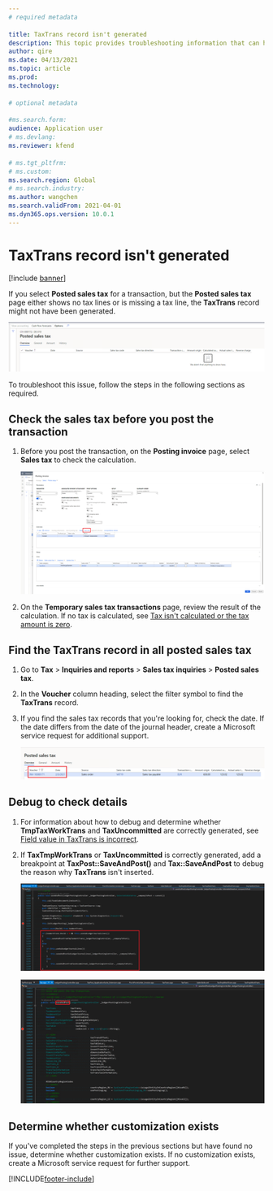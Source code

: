 ```yaml
---
# required metadata

title: TaxTrans record isn't generated
description: This topic provides troubleshooting information that can help when a TaxTrans record isn't generated.
author: qire
ms.date: 04/13/2021
ms.topic: article
ms.prod: 
ms.technology: 

# optional metadata

#ms.search.form:
audience: Application user
# ms.devlang: 
ms.reviewer: kfend

# ms.tgt_pltfrm: 
# ms.custom: 
ms.search.region: Global
# ms.search.industry: 
ms.author: wangchen
ms.search.validFrom: 2021-04-01
ms.dyn365.ops.version: 10.0.1
---
```


# TaxTrans record isn't generated

[!include [banner](../includes/banner.md)]

If you select **Posted sales tax** for a transaction, but the **Posted sales tax** page either shows no tax lines or is missing a tax line, the **TaxTrans** record might not have been generated.

[![Posted sales tax page that has no line items.](./media/taxtrans-is-not-generated-Picture1.png)](./media/taxtrans-is-not-generated-Picture1.png)

To troubleshoot this issue, follow the steps in the following sections as required.

## Check the sales tax before you post the transaction

1. Before you post the transaction, on the **Posting invoice** page, select **Sales tax** to check the calculation.

    [![Sales tax button on the Posting invoice page.](./media/taxtrans-is-not-generated-Picture2.png)](./media/taxtrans-is-not-generated-Picture2.png)

2. On the **Temporary sales tax transactions** page, review the result of the calculation. If no tax is calculated, see [Tax isn't calculated or the tax amount is zero](sales-tax-troubleshooting-tax-not-calculated-amount-zero.md).

## Find the TaxTrans record in all posted sales tax

1. Go to **Tax** \> **Inquiries and reports** \> **Sales tax inquiries** > **Posted sales tax**.
2. In the **Voucher** column heading, select the filter symbol to find the **TaxTrans** record.
3. If you find the sales tax records that you're looking for, check the date. If the date differs from the date of the journal header, create a Microsoft service request for additional support.

    [![Posted sales tax page.](./media/taxtrans-is-not-generated-Picture4.png)](./media/taxtrans-is-not-generated-Picture4.png)

## Debug to check details

1. For information about how to debug and determine whether **TmpTaxWorkTrans** and **TaxUncommitted** are correctly generated, see [Field value in TaxTrans is incorrect](sales-tax-troubleshooting-field-value-taxtrans-incorrect.md).
2. If **TaxTmpWorkTrans** or **TaxUncommitted** is correctly generated, add a breakpoint at **TaxPost::SaveAndPost()** and **Tax::SaveAndPost** to debug the reason why **TaxTrans** isn't inserted.

    [![Breakpoints added in code.](./media/taxtrans-is-not-generated-Picture5.png)](./media/taxtrans-is-not-generated-Picture5.png)

    [![Results of added breakpoints.](./media/taxtrans-is-not-generated-Picture6.png)](./media/taxtrans-is-not-generated-Picture6.png)

## Determine whether customization exists

If you've completed the steps in the previous sections but have found no issue, determine whether customization exists. If no customization exists, create a Microsoft service request for further support.

[!INCLUDE[footer-include](../../includes/footer-banner.md)]
